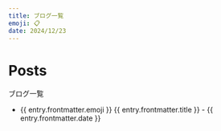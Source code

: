 ```yaml
---
title: ブログ一覧
emoji: 📋
date: 2024/12/23
---
```


<script lang="ts" setup>
    import { data } from "../../.vitepress/posts.data.mts";
    const posts = [...data].reverse().slice(1);
</script>

# Posts

ブログ一覧

<ul>
    <li v-for="(entry, index) in posts" :key="index">
        <a :href="entry.url">
            {{ entry.frontmatter.emoji }} {{ entry.frontmatter.title }} - {{ entry.frontmatter.date }}
        </a>
    </li>
</ul>

